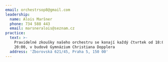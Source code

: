 ```yaml
---
email: orchestrsop8@gmail.com
leadership:
  name: Alois Maršner
  phone: 734 588 443
  email: marsneralois@seznam.cz
practice:
  text: >-
    Pravidelné zkoušky našeho orchestru se konají každý čtvrtek od 18:00 do
    20:00, v budově Gymnázium Christiana Dopplera
  address: 'Zborovská 621/45, Praha 5, 150 00'
---
```


